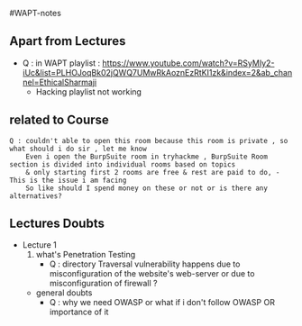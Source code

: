 #WAPT-notes 

## Apart from Lectures
- Q : in WAPT playlist : https://www.youtube.com/watch?v=RSyMIy2-iUc&list=PLHOJoqBk02jQWQ7UMwRkAoznEzRtKI1zk&index=2&ab_channel=EthicalSharmaji <br>
    - Hacking playlist not working

## related to Course
```
Q : couldn't able to open this room because this room is private , so what should i do sir , let me know
    Even i open the BurpSuite room in tryhackme , BurpSuite Room section is divided into individual rooms based on topics 
    & only starting first 2 rooms are free & rest are paid to do, - This is the issue i am facing 
    So like should I spend money on these or not or is there any alternatives?
```

## Lectures Doubts

- Lecture 1
    1. what's Penetration Testing
       - Q : directory Traversal vulnerability happens due to misconfiguration of the website's web-server or due to misconfiguration of firewall ?
    - general doubts
        - Q : why we need OWASP or what if i don't follow OWASP OR importance of it

